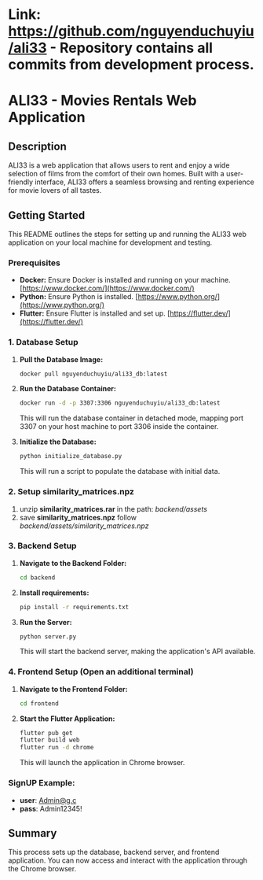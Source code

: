 # Link: https://github.com/nguyenduchuyiu/ali33 - Repository contains all commits from development process.
# ALI33 - Movies Rentals Web Application

## Description

ALI33 is a web application that allows users to rent and enjoy a wide selection of films from the comfort of their own homes. Built with a user-friendly interface, ALI33 offers a seamless browsing and renting experience for movie lovers of all tastes.

## Getting Started

This README outlines the steps for setting up and running the ALI33 web application on your local machine for development and testing.

### Prerequisites

* **Docker:** Ensure Docker is installed and running on your machine. [https://www.docker.com/](https://www.docker.com/)
* **Python:** Ensure Python is installed. [https://www.python.org/](https://www.python.org/)
* **Flutter:** Ensure Flutter is installed and set up. [https://flutter.dev/](https://flutter.dev/)

### 1. Database Setup

1.  **Pull the Database Image:**
    ```bash
    docker pull nguyenduchuyiu/ali33_db:latest
    ```

2.  **Run the Database Container:**
    ```bash
    docker run -d -p 3307:3306 nguyenduchuyiu/ali33_db:latest
    ```
    This will run the database container in detached mode, mapping port 3307 on your host machine to port 3306 inside the container.

3.  **Initialize the Database:**
    ```bash
    python initialize_database.py
    ```
    This will run a script to populate the database with initial data.

### 2. Setup similarity_matrices.npz
1. unzip **similarity_matrices.rar** in the path: *backend/assets* 
2. save **similarity_matrices.npz** follow  *backend/assets/similarity_matrices.npz*

### 3. Backend Setup 

1.  **Navigate to the Backend Folder:**
    ```bash
    cd backend
    ```
2.  **Install requirements:**
    ```bash
    pip install -r requirements.txt
    ```

2.  **Run the Server:**
    ```bash
    python server.py
    ```
    This will start the backend server, making the application's API available.

### 4. Frontend Setup (Open an additional terminal)

1.  **Navigate to the Frontend Folder:**
    ```bash
    cd frontend
    ```

2.  **Start the Flutter Application:**
    ```bash
    flutter pub get
    flutter build web
    flutter run -d chrome
    ```
    This will launch the application in Chrome browser.
### SignUP Example:
- **user**: Admin@g.c
- **pass**: Admin12345!
 
 ## Summary

This process sets up the database, backend server, and frontend application. You can now access and interact with the application through the Chrome browser.
